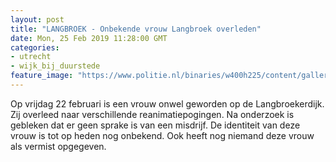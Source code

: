 ```yaml
---
layout: post
title: "LANGBROEK - Onbekende vrouw Langbroek overleden"
date: Mon, 25 Feb 2019 11:28:00 GMT
categories: 
- utrecht 
- wijk_bij_duurstede 
feature_image: "https://www.politie.nl/binaries/w400h225/content/gallery/politie/nieuws/2019/februari/03-mn/lanbroek.jpg"
---
```


Op vrijdag 22 februari is een vrouw onwel geworden op de Langbroekerdijk. Zij overleed naar verschillende reanimatiepogingen. Na onderzoek is gebleken dat er geen sprake is van een misdrijf. De identiteit van deze vrouw is tot op heden nog onbekend. Ook heeft nog niemand deze vrouw als vermist opgegeven.
